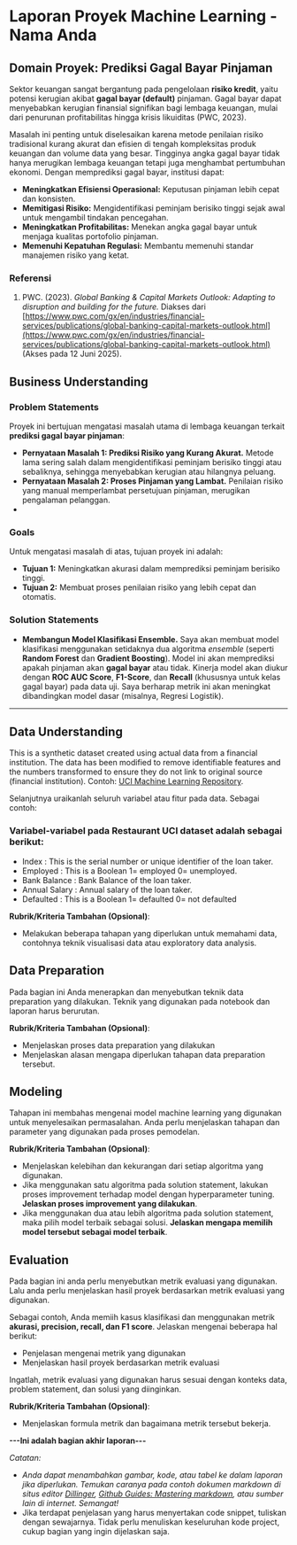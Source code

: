 # Laporan Proyek Machine Learning - Nama Anda

## Domain Proyek: Prediksi Gagal Bayar Pinjaman

Sektor keuangan sangat bergantung pada pengelolaan **risiko kredit**, yaitu potensi kerugian akibat **gagal bayar (default)** pinjaman. Gagal bayar dapat menyebabkan kerugian finansial signifikan bagi lembaga keuangan, mulai dari penurunan profitabilitas hingga krisis likuiditas (PWC, 2023).

Masalah ini penting untuk diselesaikan karena metode penilaian risiko tradisional kurang akurat dan efisien di tengah kompleksitas produk keuangan dan volume data yang besar. Tingginya angka gagal bayar tidak hanya merugikan lembaga keuangan tetapi juga menghambat pertumbuhan ekonomi. Dengan memprediksi gagal bayar, institusi dapat:

* **Meningkatkan Efisiensi Operasional:** Keputusan pinjaman lebih cepat dan konsisten.
* **Memitigasi Risiko:** Mengidentifikasi peminjam berisiko tinggi sejak awal untuk mengambil tindakan pencegahan.
* **Meningkatkan Profitabilitas:** Menekan angka gagal bayar untuk menjaga kualitas portofolio pinjaman.
* **Memenuhi Kepatuhan Regulasi:** Membantu memenuhi standar manajemen risiko yang ketat.

### Referensi

1.  PWC. (2023). *Global Banking & Capital Markets Outlook: Adapting to disruption and building for the future.* Diakses dari [https://www.pwc.com/gx/en/industries/financial-services/publications/global-banking-capital-markets-outlook.html](https://www.pwc.com/gx/en/industries/financial-services/publications/global-banking-capital-markets-outlook.html) (Akses pada 12 Juni 2025).

## Business Understanding

### Problem Statements

Proyek ini bertujuan mengatasi masalah utama di lembaga keuangan terkait **prediksi gagal bayar pinjaman**:

* **Pernyataan Masalah 1: Prediksi Risiko yang Kurang Akurat.** Metode lama sering salah dalam mengidentifikasi peminjam berisiko tinggi atau sebaliknya, sehingga menyebabkan kerugian atau hilangnya peluang.
* **Pernyataan Masalah 2: Proses Pinjaman yang Lambat.** Penilaian risiko yang manual memperlambat persetujuan pinjaman, merugikan pengalaman pelanggan.
* 
### Goals

Untuk mengatasi masalah di atas, tujuan proyek ini adalah:

* **Tujuan 1:** Meningkatkan akurasi dalam memprediksi peminjam berisiko tinggi.
* **Tujuan 2:** Membuat proses penilaian risiko yang lebih cepat dan otomatis.

### Solution Statements
* **Membangun Model Klasifikasi Ensemble.**
    Saya akan membuat model klasifikasi menggunakan setidaknya dua algoritma *ensemble* (seperti **Random Forest** dan **Gradient Boosting**). Model ini akan memprediksi apakah pinjaman akan **gagal bayar** atau tidak. Kinerja model akan diukur dengan **ROC AUC Score**, **F1-Score**, dan **Recall** (khususnya untuk kelas gagal bayar) pada data uji. Saya berharap metrik ini akan meningkat dibandingkan model dasar (misalnya, Regresi Logistik).

---

## Data Understanding
This is a synthetic dataset created using actual data from a financial institution. The data has been modified to remove identifiable features and the numbers transformed to ensure they do not link to original source (financial institution). Contoh: [UCI Machine Learning Repository](https://www.kaggle.com/datasets/kmldas/loan-default-prediction).

Selanjutnya uraikanlah seluruh variabel atau fitur pada data. Sebagai contoh:  

### Variabel-variabel pada Restaurant UCI dataset adalah sebagai berikut:
- Index : This is the serial number or unique identifier of the loan taker.
- Employed : This is a Boolean 1= employed 0= unemployed.
- Bank Balance : Bank Balance of the loan taker.
- Annual Salary : Annual salary of the loan taker.
- Defaulted : This is a Boolean 1= defaulted 0= not defaulted

**Rubrik/Kriteria Tambahan (Opsional)**:
- Melakukan beberapa tahapan yang diperlukan untuk memahami data, contohnya teknik visualisasi data atau exploratory data analysis.

## Data Preparation
Pada bagian ini Anda menerapkan dan menyebutkan teknik data preparation yang dilakukan. Teknik yang digunakan pada notebook dan laporan harus berurutan.

**Rubrik/Kriteria Tambahan (Opsional)**: 
- Menjelaskan proses data preparation yang dilakukan
- Menjelaskan alasan mengapa diperlukan tahapan data preparation tersebut.

## Modeling
Tahapan ini membahas mengenai model machine learning yang digunakan untuk menyelesaikan permasalahan. Anda perlu menjelaskan tahapan dan parameter yang digunakan pada proses pemodelan.

**Rubrik/Kriteria Tambahan (Opsional)**: 
- Menjelaskan kelebihan dan kekurangan dari setiap algoritma yang digunakan.
- Jika menggunakan satu algoritma pada solution statement, lakukan proses improvement terhadap model dengan hyperparameter tuning. **Jelaskan proses improvement yang dilakukan**.
- Jika menggunakan dua atau lebih algoritma pada solution statement, maka pilih model terbaik sebagai solusi. **Jelaskan mengapa memilih model tersebut sebagai model terbaik**.

## Evaluation
Pada bagian ini anda perlu menyebutkan metrik evaluasi yang digunakan. Lalu anda perlu menjelaskan hasil proyek berdasarkan metrik evaluasi yang digunakan.

Sebagai contoh, Anda memiih kasus klasifikasi dan menggunakan metrik **akurasi, precision, recall, dan F1 score**. Jelaskan mengenai beberapa hal berikut:
- Penjelasan mengenai metrik yang digunakan
- Menjelaskan hasil proyek berdasarkan metrik evaluasi

Ingatlah, metrik evaluasi yang digunakan harus sesuai dengan konteks data, problem statement, dan solusi yang diinginkan.

**Rubrik/Kriteria Tambahan (Opsional)**: 
- Menjelaskan formula metrik dan bagaimana metrik tersebut bekerja.

**---Ini adalah bagian akhir laporan---**

_Catatan:_
- _Anda dapat menambahkan gambar, kode, atau tabel ke dalam laporan jika diperlukan. Temukan caranya pada contoh dokumen markdown di situs editor [Dillinger](https://dillinger.io/), [Github Guides: Mastering markdown](https://guides.github.com/features/mastering-markdown/), atau sumber lain di internet. Semangat!_
- Jika terdapat penjelasan yang harus menyertakan code snippet, tuliskan dengan sewajarnya. Tidak perlu menuliskan keseluruhan kode project, cukup bagian yang ingin dijelaskan saja.
